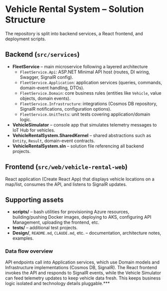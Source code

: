 # Vehicle Rental System – Solution Structure

The repository is split into backend services, a React frontend, and deployment scripts.

## Backend (`src/services`)

- **FleetService** – main microservice following a layered architecture  
  - `FleetService.Api`: ASP.NET Minimal API host (routes, DI wiring, Swagger, SignalR config).  
  - `FleetService.Application`: application services (queries, commands, domain-event handling, DTOs).  
  - `FleetService.Domain`: core business rules (entities like `Vehicle`, value objects, domain events).  
  - `FleetService.Infrastructure`: integrations (Cosmos DB repository, SignalR notifications, configuration options).  
  - `FleetService.UnitTests`: unit tests covering application/domain logic.
- **VehicleSimulator** – console app that simulates telemetry messages to IoT Hub for vehicles.
- **VehicleRentalSystem.SharedKernel** – shared abstractions such as `Entity`, `Result`, domain-event contracts.
- **VehicleRentalSystem.sln** – solution file referencing all backend projects.

## Frontend (`src/web/vehicle-rental-web`)

React application (Create React App) that displays vehicle locations on a map/list, consumes the API, and listens to SignalR updates.

## Supporting assets

- **scripts/** – bash utilities for provisioning Azure resources, building/pushing Docker images, deploying to AKS, configuring API Management, uploading the frontend, etc.
- **tests/** – additional test projects.
- **Design/**, `README.md`, `CLAUDE.md`, etc. – documentation, architecture notes, examples.

### Data flow overview

API endpoints call into Application services, which use Domain models and Infrastructure implementations (Cosmos DB, SignalR). The React frontend invokes the API and responds to SignalR events, while the Vehicle Simulator can feed telemetry updates to keep vehicle data fresh. This keeps business logic isolated and technology details pluggable.***
